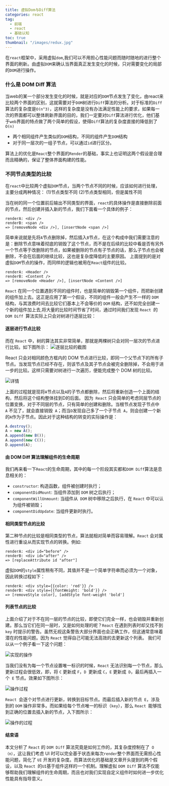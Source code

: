 ```yaml
---
title: 虚拟Dom与Diff算法
categories: react
tag:
  - 前端
  - react
  - 基础认知
toc: true
thumbnail: "/images/redux.jpg"
---
```

在`react`框架中，采用虚拟`dom`,我们可以不用担心性能问题而随时随地的进行整个界面的刷新。由虚拟`DOM`来确认当界面真正发生变化的时候，只对需要变化的局部的`DOM`进行操作。
<!--more-->
### 什么是 DOM Diff 算法
当web的某一个部分发生变化的时候，就是对应的`DOM`节点发生了变化，由react来比较两个界面的区别，这就需要对于`DOM`树进行`Diff`算法的分析。对于标准的`Diff`算法的复杂度是`O(n^3)`，这样的复杂度是没有办法满足性能上的要求，如果每一次的界面都可以整体刷新界面的目的，我们一定要对`Diff`算法进行优化，他们基于`web`界面的特点做了两个简单的假设，使得`Diff`算法的复杂度直接的降低到了`O(n)`
- 两个相同组件产生类似的`DOM`结构，不同的组件产生`DOM`结构
- 对于同一层次的一组子节点，可以通过`id`进行区分。

算法上的优化是`React`整个界面的`Render`的基础，事实上也证明这两个假设是合理而且精确的，保证了整体界面构建的性能。

### 不同节点类型的比较
在`react`中比较两个虚拟`DOM`节点，当两个节点不同的时候，应该如何进行处理，主要分成两种情况：
(1)节点类型不同
(2)节点类型相同，但是属性不同

当在树的同一个位置前后输出不同类型的界面，`react`的具体操作是直接删除前面的节点，然后创建并插入新的节点，我们下面看一个具体的例子：
```
renderA: <div />
renderB: <span />
=> [removeNode <div />], [insertNode <span />]
```
简单来说就是先将`A`节点删除掉，然后插入`B`节点，在这个构成中我们需要注意的是：删除节点意味着彻底的销毁了这个节点，而不是在后续的比较中看是否有另外一个节点等于改删除的节点，如果被删除的节点有子节点的话，那么子节点也会被删除，不会在后面的继续比较，这也是复杂度降低的主要原因。
上面提到的是对虚拟` DOM `节点的操作，而同样的逻辑也被用在` React `组件的比较。
```
renderA: <Header />
renderB: <Content />
=> [removeNode <Header />], [insertNode <Content />]
```
`React` 在同一个位置遇到不同的组件时，也是简单的销毁第一个组件，而把新创建的组件加上去。这正是应用了第一个假设，不同的组件一般会产生不一样的 `DOM` 结构，与其浪费时间去比较它们基本上不会等价的 `DOM` 结构，还不如完全创建一个新的组件加上去,将大量的比较时间节省了时间，通过时间我们发现 `React `的 `DOM Diff `算法实际上只会对树进行逐层比较：
#### 逐层进行节点比较

而在 `React` 中，树的算法其实非常简单，那就是两棵树只会对同一层次的节点进行比较。如下图所示：
![逐层比较的截图](https://upload-images.jianshu.io/upload_images/13681871-a7efd556d3ae8548.png?imageMogr2/auto-orient/strip%7CimageView2/2/w/1240)

React 只会对相同颜色方框内的 DOM 节点进行比较，即同一个父节点下的所有子节点。当发现节点已经不存在，则该节点及其子节点会被完全删除掉，不会用于进一步的比较。这样只需要对树进行一次遍历，便能完成整个 DOM 树的比较。

![详情](https://upload-images.jianshu.io/upload_images/13681871-056d58fe78eb2109.png?imageMogr2/auto-orient/strip%7CimageView2/2/w/1240)

上面的过程就是现将`A`节点以及`A`的子节点都删除，然后将重新创造一个上面的结构，然后将这个结构整体挂到D的后面。
因为` React` 只会简单的考虑同层节点的位置变换，对于不同层的节点，只有简单的创建和删除。当根节点发现子节点中` A` 不见了，就会直接销毁` A`；而当` D `发现自己多了一个子节点` A`，则会创建一个新的` A `作为子节点。因此对于这种结构的转变的实际操作是：
```javaScript
A.destroy();
A = new A();
A.append(new B());
A.append(new C());
D.append(A);
```
#### 由 DOM Diff 算法理解组件的生命周期
我们再来看一下`React`的生命周期，其中的每一个阶段其实都和`DOM Diff`算法是息息相关的：
- `constructor`: 构造函数，组件被创建时执行；
- `componentDidMount`: 当组件添加到 `DOM` 树之后执行；
- `componentWillUnmount`: 当组件从` DOM` 树中移除之后执行，在 `React` 中可以认为组件被销毁；
- `componentDidUpdate`: 当组件更新时执行。
#### 相同类型节点的比较
第二种节点的比较是相同类型的节点，算法就相对简单而容易理解。`React` 会对属性进行重设从而实现节点的转换。例如:
```
renderA: <div id="before" />
renderB: <div id="after" />
=> [replaceAttribute id "after"]
```
虚拟` DOM `的` style `属性稍有不同，其值并不是一个简单字符串而必须为一个对象，因此转换过程如下：
```
renderA: <div style={{color: 'red'}} />
renderB: <div style={{fontWeight: 'bold'}} />
=> [removeStyle color], [addStyle font-weight 'bold']
```
#### 列表节点的比较
上面介绍了对于不在同一层的节点的比较，即使它们完全一样，也会销毁并重新创建。那么当它们在同一层时，又是如何处理的呢？`React` 在遇到列表时却又找不到`key` 时提示的警告。虽然无视这条警告大部分界面也会正确工作，但这通常意味着潜在的性能问题。因为 `React` 觉得自己可能无法高效的去更新这个列表。
我们可以从一个例子看一下这个问题：

![实现的操作](https://upload-images.jianshu.io/upload_images/13681871-8099fa41e1013705.png?imageMogr2/auto-orient/strip%7CimageView2/2/w/1240)

当我们没有为每一个节点设置唯一标识的时候，`React` 无法识别每一个节点，那么更新过程会很低效，即，将 `C` 更新成 `F`，`D `更新成 `C`，`E` 更新成` D`，最后再插入一个` E` 节点。效果如下图所示：

![操作过程](https://upload-images.jianshu.io/upload_images/13681871-55a39466ab8491f5.png?imageMogr2/auto-orient/strip%7CimageView2/2/w/1240)

`React `会逐个对节点进行更新，转换到目标节点。而最后插入新的节点` E`，涉及到的 `DOM` 操作非常多。而如果给每个节点唯一的标识（`key`），那么 `React `能够找到正确的位置去插入新的节点，入下图所示：

![操作的过程](https://upload-images.jianshu.io/upload_images/13681871-d2e1f4c73fbeda7b.png?imageMogr2/auto-orient/strip%7CimageView2/2/w/1240)

#### 结束语

本文分析了 `React` 的 `DOM Diff` 算法究竟是如何工作的，其复杂度控制在了` O（n）`，这让我们考虑 UI 时可以完全基于状态来每次` render `整个界面而无需担心性能问题，简化了 `UI` 开发的复杂度。而算法优化的基础是文章开头提到的两个假设，以及 `React `的` UI `基于组件这样的一个机制。理解虚拟 `DOM Diff` 算法不仅能够帮助我们理解组件的生命周期，而且也对我们实现自定义组件时如何进一步优化性能具有指导意义。
